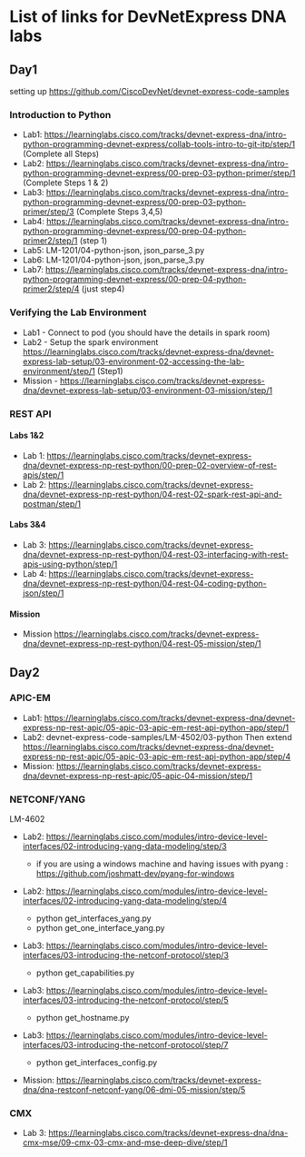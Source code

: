 # List of links for DevNetExpress DNA labs

## Day1

setting up
https://github.com/CiscoDevNet/devnet-express-code-samples

### Introduction to Python
- Lab1: https://learninglabs.cisco.com/tracks/devnet-express-dna/intro-python-programming-devnet-express/collab-tools-intro-to-git-itp/step/1 (Complete all Steps)
- Lab2: https://learninglabs.cisco.com/tracks/devnet-express-dna/intro-python-programming-devnet-express/00-prep-03-python-primer/step/1 (Complete Steps 1 & 2)
- Lab3: https://learninglabs.cisco.com/tracks/devnet-express-dna/intro-python-programming-devnet-express/00-prep-03-python-primer/step/3 (Complete Steps 3,4,5)
- Lab4: https://learninglabs.cisco.com/tracks/devnet-express-dna/intro-python-programming-devnet-express/00-prep-04-python-primer2/step/1 (step 1)
- Lab5: LM-1201/04-python-json, json_parse_3.py
- Lab6: LM-1201/04-python-json, json_parse_3.py
- Lab7: https://learninglabs.cisco.com/tracks/devnet-express-dna/intro-python-programming-devnet-express/00-prep-04-python-primer2/step/4 (just step4)

### Verifying the Lab Environment
- Lab1 - Connect to pod (you should have the details in spark room)
- Lab2 - Setup the spark environment https://learninglabs.cisco.com/tracks/devnet-express-dna/devnet-express-lab-setup/03-environment-02-accessing-the-lab-environment/step/1 (Step1)
- Mission - https://learninglabs.cisco.com/tracks/devnet-express-dna/devnet-express-lab-setup/03-environment-03-mission/step/1

### REST API
#### Labs 1&2
- Lab 1: https://learninglabs.cisco.com/tracks/devnet-express-dna/devnet-express-np-rest-python/00-prep-02-overview-of-rest-apis/step/1
- Lab 2: https://learninglabs.cisco.com/tracks/devnet-express-dna/devnet-express-np-rest-python/04-rest-02-spark-rest-api-and-postman/step/1

#### Labs 3&4
- Lab 3: https://learninglabs.cisco.com/tracks/devnet-express-dna/devnet-express-np-rest-python/04-rest-03-interfacing-with-rest-apis-using-python/step/1
- Lab 4: https://learninglabs.cisco.com/tracks/devnet-express-dna/devnet-express-np-rest-python/04-rest-04-coding-python-json/step/1
#### Mission
- Mission https://learninglabs.cisco.com/tracks/devnet-express-dna/devnet-express-np-rest-python/04-rest-05-mission/step/1

## Day2
### APIC-EM
- Lab1: https://learninglabs.cisco.com/tracks/devnet-express-dna/devnet-express-np-rest-apic/05-apic-03-apic-em-rest-api-python-app/step/1
- Lab2: devnet-express-code-samples/LM-4502/03-python  Then extend https://learninglabs.cisco.com/tracks/devnet-express-dna/devnet-express-np-rest-apic/05-apic-03-apic-em-rest-api-python-app/step/4
- Mission: https://learninglabs.cisco.com/tracks/devnet-express-dna/devnet-express-np-rest-apic/05-apic-04-mission/step/1

### NETCONF/YANG
LM-4602
- Lab2: https://learninglabs.cisco.com/modules/intro-device-level-interfaces/02-introducing-yang-data-modeling/step/3 
  - if you are using a windows machine and having issues with pyang :  https://github.com/joshmatt-dev/pyang-for-windows

- Lab2: https://learninglabs.cisco.com/modules/intro-device-level-interfaces/02-introducing-yang-data-modeling/step/4 
  - python get_interfaces_yang.py
  - python get_one_interface_yang.py
- Lab3: https://learninglabs.cisco.com/modules/intro-device-level-interfaces/03-introducing-the-netconf-protocol/step/3 
  - python get_capabilities.py
- Lab3: https://learninglabs.cisco.com/modules/intro-device-level-interfaces/03-introducing-the-netconf-protocol/step/5 
  - python get_hostname.py
- Lab3: https://learninglabs.cisco.com/modules/intro-device-level-interfaces/03-introducing-the-netconf-protocol/step/7 
  - python get_interfaces_config.py
- Mission: https://learninglabs.cisco.com/tracks/devnet-express-dna/dna-restconf-netconf-yang/06-dmi-05-mission/step/5

### CMX
- Lab 3: https://learninglabs.cisco.com/tracks/devnet-express-dna/dna-cmx-mse/09-cmx-03-cmx-and-mse-deep-dive/step/1

